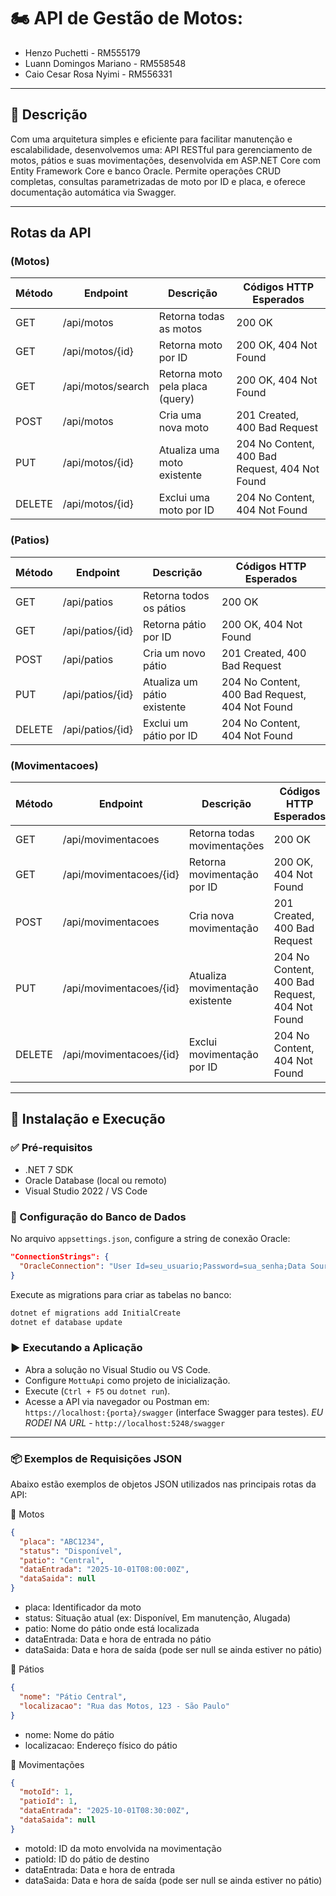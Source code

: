 
# 🏍️ API de Gestão de Motos:  
- Henzo Puchetti - RM555179
- Luann Domingos Mariano - RM558548
- Caio Cesar Rosa Nyimi - RM556331

---

## 📌 Descrição

Com uma arquitetura simples e eficiente para facilitar manutenção e escalabilidade, desenvolvemos uma:
API RESTful para gerenciamento de motos, pátios e suas movimentações, desenvolvida em ASP.NET Core com Entity Framework Core e banco Oracle. Permite operações CRUD completas, consultas parametrizadas de moto por ID e placa, e oferece documentação automática via Swagger.

---

## Rotas da API

### (Motos)

| Método | Endpoint               | Descrição                        | Códigos HTTP Esperados                         |
|--------|------------------------|----------------------------------|------------------------------------------------|
| GET    | /api/motos             | Retorna todas as motos           | 200 OK                                         |
| GET    | /api/motos/{id}        | Retorna moto por ID              | 200 OK, 404 Not Found                          |
| GET    | /api/motos/search      | Retorna moto pela placa (query)  | 200 OK, 404 Not Found                          |
| POST   | /api/motos             | Cria uma nova moto               | 201 Created, 400 Bad Request                   |
| PUT    | /api/motos/{id}        | Atualiza uma moto existente      | 204 No Content, 400 Bad Request, 404 Not Found |
| DELETE | /api/motos/{id}        | Exclui uma moto por ID           | 204 No Content, 404 Not Found                  |

### (Patios)

| Método | Endpoint               | Descrição                        | Códigos HTTP Esperados                         |
|--------|------------------------|----------------------------------|------------------------------------------------|
| GET    | /api/patios            | Retorna todos os pátios          | 200 OK                                         |
| GET    | /api/patios/{id}       | Retorna pátio por ID             | 200 OK, 404 Not Found                          |
| POST   | /api/patios            | Cria um novo pátio               | 201 Created, 400 Bad Request                   |
| PUT    | /api/patios/{id}       | Atualiza um pátio existente      | 204 No Content, 400 Bad Request, 404 Not Found |
| DELETE | /api/patios/{id}       | Exclui um pátio por ID           | 204 No Content, 404 Not Found                  |

### (Movimentacoes)

| Método | Endpoint               | Descrição                        | Códigos HTTP Esperados                         |
|--------|------------------------|----------------------------------|------------------------------------------------|
| GET    | /api/movimentacoes     | Retorna todas movimentações      | 200 OK                                         |
| GET    | /api/movimentacoes/{id}| Retorna movimentação por ID      | 200 OK, 404 Not Found                          |
| POST   | /api/movimentacoes     | Cria nova movimentação           | 201 Created, 400 Bad Request                   |
| PUT    | /api/movimentacoes/{id}| Atualiza movimentação existente  | 204 No Content, 400 Bad Request, 404 Not Found |
| DELETE | /api/movimentacoes/{id}| Exclui movimentação por ID       | 204 No Content, 404 Not Found                  |

---

## 🚀 Instalação e Execução

### ✅ Pré-requisitos

- .NET 7 SDK  
- Oracle Database (local ou remoto)  
- Visual Studio 2022 / VS Code

### 🔧 Configuração do Banco de Dados

No arquivo `appsettings.json`, configure a string de conexão Oracle:

```json
"ConnectionStrings": {
  "OracleConnection": "User Id=seu_usuario;Password=sua_senha;Data Source=seu_host:porta/servico"
}
```

Execute as migrations para criar as tabelas no banco:

```bash
dotnet ef migrations add InitialCreate
dotnet ef database update
```

### ▶️ Executando a Aplicação

- Abra a solução no Visual Studio ou VS Code.  
- Configure `MottuApi` como projeto de inicialização.  
- Execute (`Ctrl + F5` ou `dotnet run`).  
- Acesse a API via navegador ou Postman em:  
  `https://localhost:{porta}/swagger` (interface Swagger para testes).
  *EU RODEI NA URL* - `http://localhost:5248/swagger`
---

### 📦 Exemplos de Requisições JSON

Abaixo estão exemplos de objetos JSON utilizados nas principais rotas da API:

🛵 Motos
```json
{
  "placa": "ABC1234",
  "status": "Disponível",
  "patio": "Central",
  "dataEntrada": "2025-10-01T08:00:00Z",
  "dataSaida": null
}
```
- placa: Identificador da moto
- status: Situação atual (ex: Disponível, Em manutenção, Alugada)
- patio: Nome do pátio onde está localizada
- dataEntrada: Data e hora de entrada no pátio
- dataSaida: Data e hora de saída (pode ser null se ainda estiver no pátio)

🏢 Pátios
```json
{
  "nome": "Pátio Central",
  "localizacao": "Rua das Motos, 123 - São Paulo"
}
```
- nome: Nome do pátio
- localizacao: Endereço físico do pátio

🔄 Movimentações
```json
{
  "motoId": 1,
  "patioId": 1,
  "dataEntrada": "2025-10-01T08:30:00Z",
  "dataSaida": null
}
```
- motoId: ID da moto envolvida na movimentação
- patioId: ID do pátio de destino
- dataEntrada: Data e hora de entrada
- dataSaida: Data e hora de saída (pode ser null se ainda estiver no pátio)


